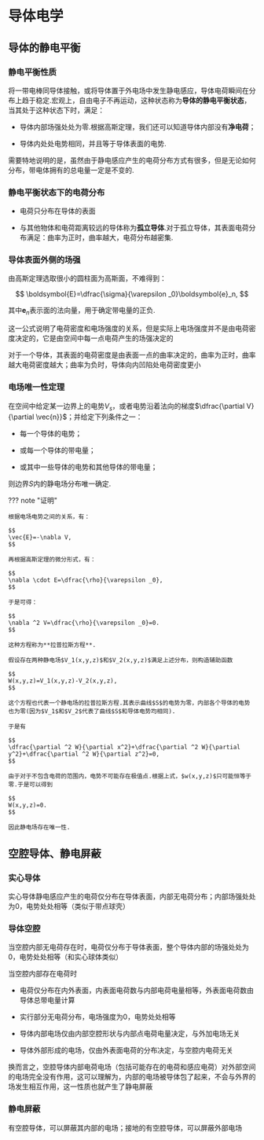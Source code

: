 # 导体电学

## 导体的静电平衡

### 静电平衡性质

将一带电棒同导体接触，或将导体置于外电场中发生静电感应，导体电荷瞬间在分布上趋于稳定.宏观上，自由电子不再运动，这种状态称为**导体的静电平衡状态**，当其处于这种状态下时，满足：

+ 导体内部场强处处为零.根据高斯定理，我们还可以知道导体内部没有**净电荷**；

+ 导体内处处电势相同，并且等于导体表面的电势.
  
需要特地说明的是，虽然由于静电感应产生的电荷分布方式有很多，但是无论如何分布，带电体拥有的总电量一定是不变的.

### 静电平衡状态下的电荷分布

+ 电荷只分布在导体的表面

+ 与其他物体和电荷距离较远的导体称为**孤立导体**.对于孤立导体，其表面电荷分布满足：曲率为正时，曲率越大，电荷分布越密集.

### 导体表面外侧的场强

由高斯定理选取很小的圆柱面为高斯面，不难得到：

$$
\boldsymbol{E}=\dfrac{\sigma}{\varepsilon _0}\boldsymbol{e}_n,
$$

其中$\boldsymbol{e}_n$表示面的法向量，用于确定带电量的正负.

这一公式说明了电荷密度和电场强度的关系，但是实际上电场强度并不是由电荷密度决定的，它是由空间中每一点电荷产生的场强决定的

对于一个导体，其表面的电荷密度是由表面一点的曲率决定的，曲率为正时，曲率越大电荷密度越大；曲率为负时，导体向内凹陷处电荷密度更小

### 电场唯一性定理

在空间中给定某一边界上的电势$V_s$，或者电势沿着法向的梯度$\dfrac{\partial V}{\partial \vec{n}}$；并给定下列条件之一：

+ 每一个导体的电势；

+ 或每一个导体的带电量；

+ 或其中一些导体的电势和其他导体的带电量；

则边界$S$内的静电场分布唯一确定.

??? note "证明"

    根据电场电势之间的关系，有：

    $$
    \vec{E}=-\nabla V,
    $$

    再根据高斯定理的微分形式，有：

    $$
    \nabla \cdot E=\dfrac{\rho}{\varepsilon _0},
    $$

    于是可得：
    
    $$
    \nabla ^2 V=\dfrac{\rho}{\varepsilon _0}=0.
    $$

    这种方程称为**拉普拉斯方程**.

    假设存在两种静电场$V_1(x,y,z)$和$V_2(x,y,z)$满足上述分布，则构造辅助函数

    $$
    W(x,y,z)=V_1(x,y,z)-V_2(x,y,z),
    $$

    这个方程也代表一个静电场的拉普拉斯方程.其表示曲线$S$的电势为零，内部各个导体的电势也为零(因为$V_1$和$V_2$代表了曲线$S$和导体电势均相同).

    于是有

    $$
    \dfrac{\partial ^2 W}{\partial x^2}+\dfrac{\partial ^2 W}{\partial y^2}+\dfrac{\partial ^2 W}{\partial z^2}=0,
    $$

    由于对于不包含电荷的范围内，电势不可能存在极值点.根据上式，$w(x,y,z)$只可能恒等于零.于是可以得到

    $$
    W(x,y,z)=0.
    $$

    因此静电场存在唯一性.

## 空腔导体、静电屏蔽

### 实心导体

实心导体静电感应产生的电荷仅分布在导体表面，内部无电荷分布；内部场强处处为0，电势处处相等（类似于带点球壳）

### 导体空腔

当空腔内部无电荷存在时，电荷仅分布于导体表面，整个导体内部的场强处处为0，电势处处相等（和实心球体类似）

当空腔内部存在电荷时

+ 电荷仅分布在内外表面，内表面电荷数与内部电荷电量相等，外表面电荷数由导体总带电量计算

+ 实行部分无电荷分布，电场强度为0，电势处处相等

+ 导体内部电场仅由内部空腔形状与内部点电荷电量决定，与外加电场无关

+ 导体外部形成的电场，仅由外表面电荷的分布决定，与空腔内电荷无关

换而言之，空腔导体内部电荷电场（包括可能存在的电荷和感应电荷）对外部空间的电场完全没有作用，这可以理解为，内部的电场被导体包了起来，不会与外界的场发生相互作用，这一性质也就产生了静电屏蔽

### 静电屏蔽

有空腔导体，可以屏蔽其内部的电场；接地的有空腔导体，可以屏蔽外部电场